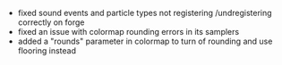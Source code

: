 - fixed sound events and particle types not registering /undregistering correctly on forge
- fixed an issue with colormap rounding errors in its samplers
- added a "rounds" parameter in colormap to turn of rounding and use flooring instead